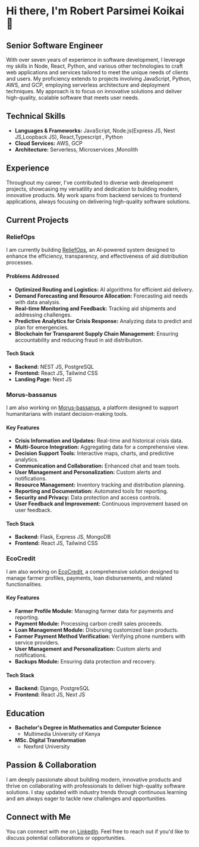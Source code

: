 # Hi there, I'm Robert Parsimei Koikai 👋

## Senior Software Engineer

With over seven years of experience in software development, I leverage my skills in Node, React, Python, and various other technologies to craft web applications and services tailored to meet the unique needs of clients and users. My proficiency extends to projects involving JavaScript, Python, AWS, and GCP, employing serverless architecture and deployment techniques. My approach is to focus on innovative solutions and deliver high-quality, scalable software that meets user needs.

## Technical Skills

- **Languages & Frameworks:** JavaScript, Node.js(Express JS, Nest JS,Loopback JS), React,Typescript , Python
- **Cloud Services:** AWS, GCP
- **Architecture:** Serverless, Microservices ,Monolith

## Experience

Throughout my career, I've contributed to diverse web development projects, showcasing my versatility and dedication to building modern, innovative products. My work spans from backend services to frontend applications, always focusing on delivering high-quality software solutions.

## Current Projects

### ReliefOps

I am currently building [ReliefOps](https://reliefops.online/), an AI-powered system designed to enhance the efficiency, transparency, and effectiveness of aid distribution processes.

#### Problems Addressed
- **Optimized Routing and Logistics:** AI algorithms for efficient aid delivery.
- **Demand Forecasting and Resource Allocation:** Forecasting aid needs with data analysis.
- **Real-time Monitoring and Feedback:** Tracking aid shipments and addressing challenges.
- **Predictive Analytics for Crisis Response:** Analyzing data to predict and plan for emergencies.
- **Blockchain for Transparent Supply Chain Management:** Ensuring accountability and reducing fraud in aid distribution.

#### Tech Stack
- **Backend:** NEST JS, PostgreSQL
- **Frontend:** React JS, Tailwind CSS
- **Landing Page:** Next JS

### Morus-bassanus

I am also working on [Morus-bassanus](https://github.com/parsimeikoikai/Morus-bassanus), a platform designed to support humanitarians with instant decision-making tools.

#### Key Features
- **Crisis Information and Updates:** Real-time and historical crisis data.
- **Multi-Source Integration:** Aggregating data for a comprehensive view.
- **Decision Support Tools:** Interactive maps, charts, and predictive analytics.
- **Communication and Collaboration:** Enhanced chat and team tools.
- **User Management and Personalization:** Custom alerts and notifications.
- **Resource Management:** Inventory tracking and distribution planning.
- **Reporting and Documentation:** Automated tools for reporting.
- **Security and Privacy:** Data protection and access controls.
- **User Feedback and Improvement:** Continuous improvement based on user feedback.

#### Tech Stack
- **Backend:** Flask, Express JS, MongoDB
- **Frontend:** React JS, Tailwind CSS

### EcoCredit

I am also working on [EcoCredit](https://ecocredit.pro), a comprehensive solution designed to manage farmer profiles, payments, loan disbursements, and related functionalities.

#### Key Features
- **Farmer Profile Module:** Managing farmer data for payments and reporting.
- **Payment Module:** Processing carbon credit sales proceeds.
- **Loan Management Module:** Disbursing customized loan products.
- **Farmer Payment Method Verification:** Verifying phone numbers with service providers.
- **User Management and Personalization:** Custom alerts and notifications.
- **Backups Module:** Ensuring data protection and recovery.

#### Tech Stack
- **Backend:** Django, PostgreSQL
- **Frontend:** React JS, Next JS

## Education

- **Bachelor's Degree in Mathematics and Computer Science**
  - Multimedia University of Kenya
- **MSc. Digital Transformation**
  - Nexford University

## Passion & Collaboration

I am deeply passionate about building modern, innovative products and thrive on collaborating with professionals to deliver high-quality software solutions. I stay updated with industry trends through continuous learning and am always eager to tackle new challenges and opportunities.

## Connect with Me

You can connect with me on [LinkedIn](https://www.linkedin.com/in/robert-parsimei). Feel free to reach out if you'd like to discuss potential collaborations or opportunities.
